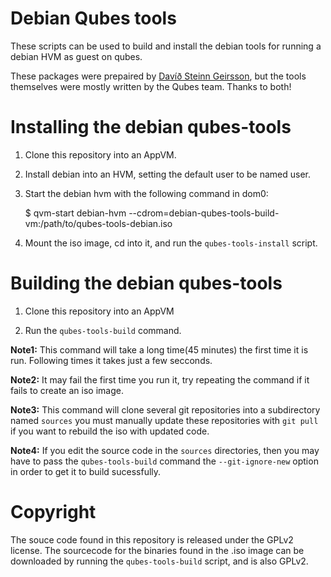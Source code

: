 Debian Qubes tools
==========================

These scripts can be used to build and install the debian tools for running a debian HVM as guest on qubes.

These packages were prepaired by [Davíð Steinn Geirsson](http://www.dsg.is/qubes/), but the tools themselves were mostly written by the Qubes team.  Thanks to both!

Installing the debian qubes-tools
=================================

1. Clone this repository into an AppVM.

2. Install debian into an HVM, setting the default user to be named user.

3. Start the debian hvm with the following command in dom0:

    $ qvm-start debian-hvm --cdrom=debian-qubes-tools-build-vm:/path/to/qubes-tools-debian.iso

4. Mount the iso image, cd into it, and run the `qubes-tools-install` script.

Building the debian qubes-tools
===============================

1. Clone this repository into an AppVM

2. Run the `qubes-tools-build` command.

**Note1:** This command will take a long time(45 minutes) the first time it is run.  Following times it takes just a few secconds.

**Note2:** It may fail the first time you run it,  try repeating the command if it fails to create an iso image.

**Note3:** This command will clone several git repositories into a subdirectory named `sources` you must manually update these repositories with `git pull` if you want to rebuild the iso with updated code.

**Note4:** If you edit the source code in the `sources` directories, then you may have to pass the `qubes-tools-build` command the `--git-ignore-new` option in order to get it to build sucessfully.

Copyright
=========

The souce code found in this repository is released under the GPLv2 license.  The sourcecode for the binaries found in the .iso image can be downloaded by running the `qubes-tools-build` script, and is also GPLv2.
